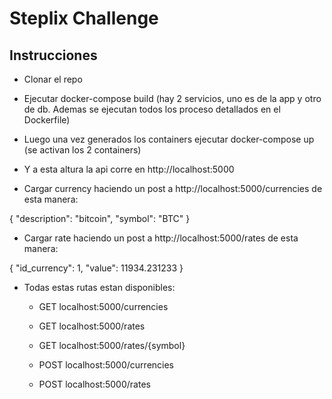# Steplix Challenge

## Instrucciones

- Clonar el repo

- Ejecutar docker-compose build (hay 2 servicios, uno es de la app y otro de db. Ademas se ejecutan todos los proceso detallados en el Dockerfile)

- Luego una vez generados los containers ejecutar docker-compose up (se activan los 2 containers)

- Y a esta altura la api corre en http://localhost:5000

- Cargar currency haciendo un post a http://localhost:5000/currencies de esta manera:

{
"description": "bitcoin",
"symbol": "BTC"
}

- Cargar rate haciendo un post a http://localhost:5000/rates de esta manera:

{
"id_currency": 1,
"value": 11934.231233
}

- Todas estas rutas estan disponibles:

  - GET localhost:5000/currencies

  - GET localhost:5000/rates

  - GET localhost:5000/rates/{symbol}

  - POST localhost:5000/currencies

  - POST localhost:5000/rates
